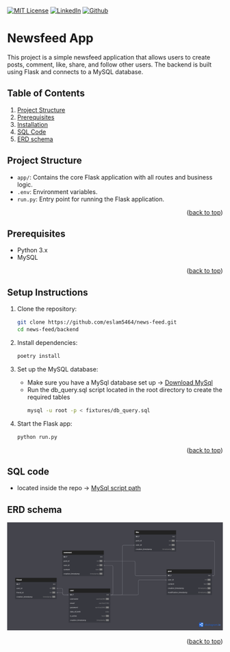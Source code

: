 <a id="readme-top"></a>
[![MIT License][license-shield]][license-url]
[![LinkedIn][linkedin-shield]][linkedin-url]
[![Github][github-shield]][github-url]

# Newsfeed App

This project is a simple newsfeed application that allows users to create posts, comment, like, share, and follow other
users. The backend is built using Flask and connects to a MySQL database.

## Table of Contents

1. [Project Structure](#Project-Structure)
1. [Prerequisites](#Prerequisites)
2. [Installation](#Setup-Instructions)
3. [SQL Code](#SQL-code)
6. [ERD schema](#ERD-schema)

## Project Structure

- `app/`: Contains the core Flask application with all routes and business logic.
- `.env`: Environment variables.
- `run.py`: Entry point for running the Flask application.

<p align="right">(<a href="#readme-top">back to top</a>)</p>

## Prerequisites

- Python 3.x
- MySQL

<p align="right">(<a href="#readme-top">back to top</a>)</p>

## Setup Instructions

1. Clone the repository:
   ```bash
   git clone https://github.com/eslam5464/news-feed.git
   cd news-feed/backend

2. Install dependencies:
   ```bash
   poetry install
   ```

3. Set up the MySQL database:
    - Make sure you have a MySql database set up -> [Download MySql][mysql-download-url]
    - Run the db_query.sql script located in the root directory to create the required tables
      ```bash
      mysql -u root -p < fixtures/db_query.sql
      ```

4. Start the Flask app:
   ```bash
   python run.py
   ```

<p align="right">(<a href="#readme-top">back to top</a>)</p>

## SQL code

- located inside the repo -> [MySql script path][sql-script-url]

## ERD schema

![ERD Diagram][erd-url]

<p align="right">(<a href="#readme-top">back to top</a>)</p>

[mysql-download-url]: https://dev.mysql.com/downloads/

[github-url]: https://github.com/eslam5464/news-feed

[github-shield]: https://img.shields.io/badge/GitHub-181717?logo=github&logoColor=fff&style=for-the-badge

[linkedin-url]: https://linkedin.com/in/eslam5464

[linkedin-shield]: https://img.shields.io/badge/-LinkedIn-black.svg?style=for-the-badge&logo=linkedin&colorB=555

[erd-url]: https://raw.githubusercontent.com/eslam5464/news-feed/refs/heads/master/backend/fixtures/erd.png

[license-shield]: https://img.shields.io/github/license/othneildrew/Best-README-Template.svg?style=for-the-badge

[license-url]: https://github.com/eslam5464/news-feed/blob/master/LICENSE

[sql-script-url]: https://github.com/eslam5464/news-feed/blob/master/backend/fixtures/db_query.sql